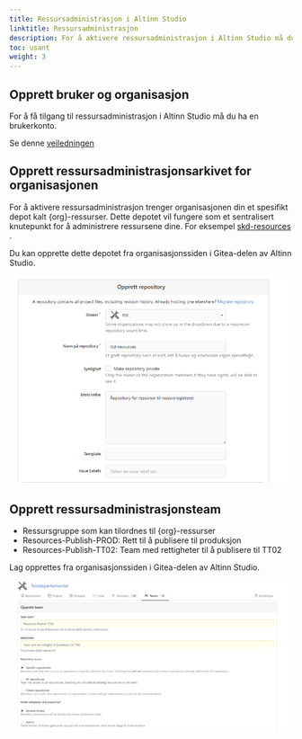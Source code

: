```yaml
---
title: Ressursadministrasjon i Altinn Studio
linktitle: Ressursadministrasjon
description: For å aktivere ressursadministrasjon i Altinn Studio må du og din organisasjon følge noen få trinn.
toc: usant
weight: 3
---
```


## Opprett bruker og organisasjon

For å få tilgang til ressursadministrasjon i Altinn Studio må du ha en brukerkonto.

Se denne [veiledningen](../../../altinn-studio/getting-started/create-user/)

## Opprett ressursadministrasjonsarkivet for organisasjonen

For å aktivere ressursadministrasjon trenger organisasjonen din et spesifikt depot kalt {org}-ressurser. Dette depotet vil fungere som et sentralisert knutepunkt for å administrere ressursene dine. For eksempel [skd-resources](https://altinn.studio/repos/skd/skd-resources) .

Du kan opprette dette depotet fra organisasjonssiden i Gitea-delen av Altinn Studio.

![Repo](repocreation.png)

## Opprett ressursadministrasjonsteam

- Ressursgruppe som kan tilordnes til {org}-ressurser
- Resources-Publish-PROD: Rett til å publisere til produksjon
- Resources-Publish-TT02: Team med rettigheter til å publisere til TT02

Lag opprettes fra organisasjonssiden i Gitea-delen av Altinn Studio.

![Teams](teamscreation_1.png)